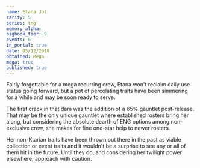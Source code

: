 ```yaml
---
name: Etana Jol
rarity: 5
series: tng
memory_alpha:
bigbook_tier: 9
events: 6
in_portal: true
date: 05/12/2018
obtained: Mega
mega: true
published: true
---
```


Fairly forgettable for a mega recurring crew, Etana won't reclaim daily use status going forward, but a pot of percolating traits have been simmering for a while and may be soon ready to serve.

The first crack in that dam was the addition of a 65% gauntlet post-release. That may be the only unique gauntlet where established rosters bring her along, but considering the absolute dearth of ENG options among non-exclusive crew, she makes for fine one-star help to newer rosters.

Her non-Ktarian traits have been thrown out there in the past as viable collection or event traits and it wouldn't be a surprise to see any or all of them hit in the future. Until they do, and considering her twilight power elsewhere, approach with caution.
